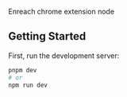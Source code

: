 Enreach chrome extension node

## Getting Started

First, run the development server:

```bash
pnpm dev
# or
npm run dev
```